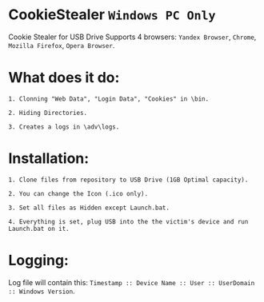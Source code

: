 # CookieStealer ``Windows PC Only``
Cookie Stealer for USB Drive Supports 4 browsers: `Yandex Browser`, `Chrome`, `Mozilla Firefox`, `Opera Browser`.

# What does it do:
```
1. Clonning "Web Data", "Login Data", "Cookies" in \bin.

2. Hiding Directories.

3. Creates a logs in \adv\logs.
```

# Installation:
```
1. Clone files from repository to USB Drive (1GB Optimal capacity).

2. You can change the Icon (.ico only).

3. Set all files as Hidden except Launch.bat.

4. Everything is set, plug USB into the the victim's device and run Launch.bat on it.
```

# Logging:
Log file will contain this: ``Timestamp :: Device Name :: User :: UserDomain :: Windows Version``.
